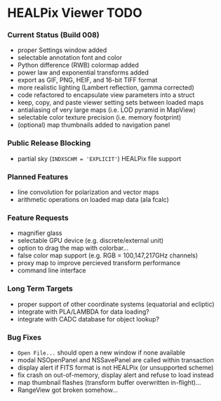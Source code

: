 # HEALPix Viewer TODO

### Current Status (Build 008)

- proper Settings window added
- selectable annotation font and color
- Python difference (RWB) colormap added
- power law and exponential transforms added
- export as GIF, PNG, HEIF, and 16-bit TIFF format
- more realistic lighting (Lambert reflection, gamma corrected)
- code refactored to encapsulate view parameters into a struct
- keep, copy, and paste viewer setting sets between loaded maps
- antialiasing of very large maps (i.e. LOD pyramid in MapView)
- selectable color texture precision (i.e. memory footprint)
- (optional) map thumbnails added to navigation panel

### Public Release Blocking

- partial sky (`INDXSCHM = 'EXPLICIT'`) HEALPix file support

### Planned Features

- line convolution for polarization and vector maps
- arithmetic operations on loaded map data (ala fcalc)

### Feature Requests

- magnifier glass
- selectable GPU device (e.g. discrete/external unit)
- option to drag the map with colorbar...
- false color map support (e.g. RGB = 100,147,217GHz channels)
- proxy map to improve percieved transform performance
- command line interface

### Long Term Targets

- proper support of other coordinate systems (equatorial and ecliptic)
- integrate with PLA/LAMBDA for data loading?
- integrate with CADC database for object lookup?

### Bug Fixes

- `Open File...` should open a new window if none available
- modal NSOpenPanel and NSSavePanel are called within transaction
- display alert if FITS format is not HEALPix (or unsupported scheme)
- fix crash on out-of-memory, display alert and refuse to load instead
- map thumbnail flashes (transform buffer overwritten in-flight)...
- RangeView got broken somehow...
